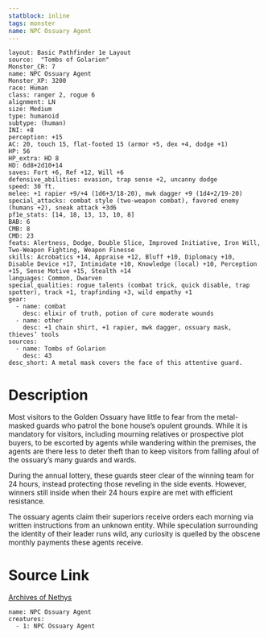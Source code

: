 ```yaml
---
statblock: inline
tags: monster
name: NPC Ossuary Agent
---
```

```statblock
layout: Basic Pathfinder 1e Layout
source:  "Tombs of Golarion"
Monster_CR: 7
name: NPC Ossuary Agent
Monster_XP: 3200
race: Human
class: ranger 2, rogue 6
alignment: LN
size: Medium
type: humanoid
subtype: (human)
INI: +8
perception: +15
AC: 20, touch 15, flat-footed 15 (armor +5, dex +4, dodge +1)
HP: 56
HP_extra: HD 8
HD: 6d8+2d10+14
saves: Fort +6, Ref +12, Will +6
defensive_abilities: evasion, trap sense +2, uncanny dodge
speed: 30 ft.
melee: +1 rapier +9/+4 (1d6+3/18-20), mwk dagger +9 (1d4+2/19-20)
special_attacks: combat style (two-weapon combat), favored enemy (humans +2), sneak attack +3d6
pf1e_stats: [14, 18, 13, 13, 10, 8]
BAB: 6
CMB: 8
CMD: 23
feats: Alertness, Dodge, Double Slice, Improved Initiative, Iron Will, Two-Weapon Fighting, Weapon Finesse
skills: Acrobatics +14, Appraise +12, Bluff +10, Diplomacy +10, Disable Device +17, Intimidate +10, Knowledge (local) +10, Perception +15, Sense Motive +15, Stealth +14
languages: Common, Dwarven
special_qualities: rogue talents (combat trick, quick disable, trap spotter), track +1, trapfinding +3, wild empathy +1
gear:
  - name: combat
    desc: elixir of truth, potion of cure moderate wounds
  - name: other
    desc: +1 chain shirt, +1 rapier, mwk dagger, ossuary mask, thieves’ tools
sources:
  - name: Tombs of Golarion
    desc: 43
desc_short: A metal mask covers the face of this attentive guard.
```
# Description
Most visitors to the Golden Ossuary have little to fear from the metal-masked guards who patrol the bone house’s opulent grounds. While it is mandatory for visitors, including mourning relatives or prospective plot buyers, to be escorted by agents while wandering within the premises, the agents are there less to deter theft than to keep visitors from falling afoul of the ossuary’s many guards and wards.

 During the annual lottery, these guards steer clear of the winning team for 24 hours, instead protecting those reveling in the side events. However, winners still inside when their 24 hours expire are met with efficient resistance.

 The ossuary agents claim their superiors receive orders each morning via written instructions from an unknown entity. While speculation surrounding the identity of their leader runs wild, any curiosity is quelled by the obscene monthly payments these agents receive.
# Source Link
[Archives of Nethys](https://aonprd.com/NPCDisplay.aspx?ItemName=Ossuary%20Agent)
```encounter-table
name: NPC Ossuary Agent
creatures:
  - 1: NPC Ossuary Agent
```
